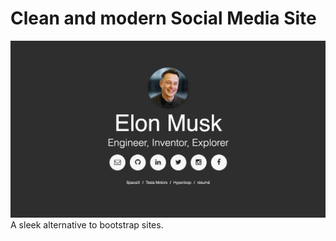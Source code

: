 # Clean and modern Social Media Site

![screenshot](Example.png?raw=true "Tarik Kdiry")
A sleek alternative to bootstrap sites.
